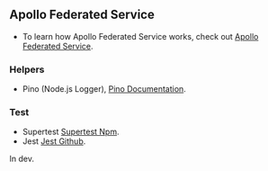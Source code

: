 ## Apollo Federated Service
- To learn how Apollo Federated Service works, check out [Apollo Federated Service](https://www.apollographql.com/docs/apollo-server/federation/introduction/).

### Helpers
- Pino (Node.js Logger), [Pino Documentation](https://getpino.io/).

### Test
- Supertest [Supertest Npm](https://www.npmjs.com/package/supertest).
- Jest [Jest Github](https://github.com/facebook/jest).

In dev.